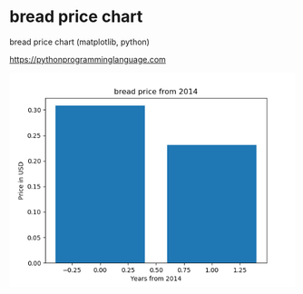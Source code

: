 # bread price chart 

bread price chart (matplotlib, python)

https://pythonprogramminglanguage.com

<img src='chart.png'>
